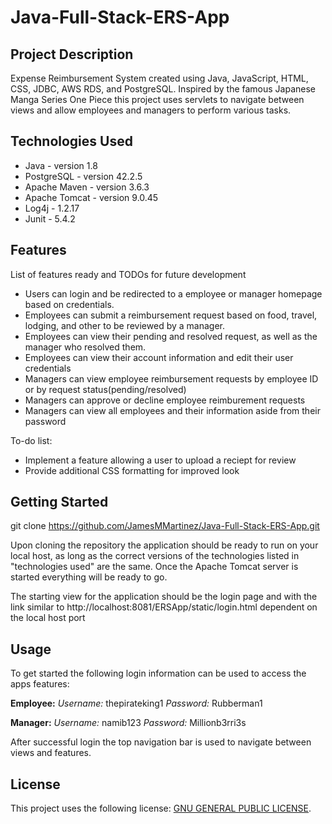 # Java-Full-Stack-ERS-App

## Project Description
Expense Reimbursement System created using Java, JavaScript, HTML, CSS, JDBC, AWS RDS, and PostgreSQL. Inspired by the famous Japanese Manga Series One Piece this project uses servlets to navigate between views and allow employees and managers to perform various tasks.

## Technologies Used

- Java - version 1.8
- PostgreSQL - version 42.2.5
- Apache Maven - version 3.6.3
- Apache Tomcat - version 9.0.45
- Log4j - 1.2.17
- Junit - 5.4.2

## Features

List of features ready and TODOs for future development
* Users can login and be redirected to a employee or manager homepage based on credentials.
* Employees can submit a reimbursement request based on food, travel, lodging, and other to be reviewed by a manager.
* Employees can view their pending and resolved request, as well as the manager who resolved them.
* Employees can view their account information and edit their user credentials
* Managers can view employee reimbursement requests by employee ID or by request status(pending/resolved)
* Managers can approve or decline employee reimburement requests
* Managers can view all employees and their information aside from their password 

To-do list:
* Implement a feature allowing a user to upload a reciept for review
* Provide additional CSS formatting for improved look

## Getting Started
   
git clone https://github.com/JamesMMartinez/Java-Full-Stack-ERS-App.git

Upon cloning the repository the application should be ready to run on your local host, as long as the correct versions of the technologies listed in "technologies used" are the same. Once the Apache Tomcat server is started everything will be ready to go.

The starting view for the application should be the login page and with the link similar to http://localhost:8081/ERSApp/static/login.html dependent on the local host port

## Usage

To get started the following login information can be used to access the apps features:

**Employee:**  *Username:* thepirateking1 *Password:* Rubberman1

**Manager:** *Username:* namib123       *Password:* Millionb3rri3s

After successful login the top navigation bar is used to navigate between views and features.

## License

This project uses the following license: [GNU GENERAL PUBLIC LICENSE](LICENSE).
